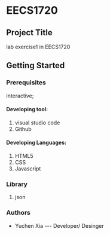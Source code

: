 # EECS1720
## Project Title
lab exercise1 in EECS1720
## Getting Started
### Prerequisites

interactive;

#### Developing tool:
1. visual studio code
2. Github


#### Developing Languages:
1. HTML5
2. CSS
3. Javascript


### Library
1. json

### Authors 
* Yuchen Xia --- Developer/ Desinger